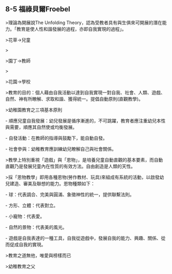 ## 8-5 福祿貝爾Froebel

  

\>理論為開展說The Unfolding Theory，認為受教者具有與生俱來可開展的潛在能力。「教育是使人性和諧發展的過程，亦即自我實現的過程」。

  

\>花草→兒童

\>

\>園丁→教師

\>

\>花園→學校

  

\>教育的目的：個人藉由自我活動以達到自我實現一對自我、社會、人類、遊戲、自然、神有所瞭解、求取和諧、獲得統一。提倡自動原則(直觀教學)。

  

\>幼稚園教育之三項基本原則

\- 順應兒童自我發展：幼兒發展是循序漸進的，不可跳躍，教育者應注重幼兒本性與需要，順應其自然使或均衡發展。

  

\- 自發活動：在教師的指導與鼓勵下，能自動自發。

  

\- 社會參與：幼稚教育應訓練幼兒瞭解自己與社會關係。

  

\>教學上特別重視「遊戲」與「恩物」，是培養兒童自動直觀的基本要素，而自動直觀乃是發展兒童內在性質的有效方法。自由創造是人類的天性。

  

\>採「恩物教學」即用各種恩物(勞作教材、玩具)來組成有系統的活動，以啟發幼兒建造、審美及聯想的能力。恩物種類如下：

  

\- 球：代表調合、完美與圓滿、象徵神性的統一，提供聯繫法則。

\- 方形、立體：代表對立。

\- 小寵物：代表愛。

\- 自然的景物：代表美的風光。

  

\- 遊戲是自我表達的一種工具，自我從遊戲中，發展自我的能力、興趣、關係、從而促成自我的實現。

  

\>教育之道無他，唯愛與榜樣而已

  

\>幼稚教育之父

  
  

